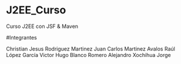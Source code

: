 # J2EE_Curso
Curso J2EE con JSF & Maven

#Integrantes

Christian Jesus Rodriguez Martinez
Juan Carlos Martinez Avalos
Raúl López García
Victor Hugo Blanco Romero
Alejandro Xochihua Jorge


